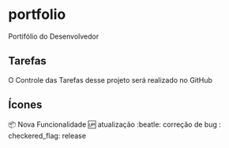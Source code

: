 # portfolio
Portifólio do Desenvolvedor

## Tarefas

O Controle das Tarefas desse projeto será realizado no GitHub

## Ícones

   :package: Nova Funcionalidade
   :up: atualização
   :beatle: correção de bug
   : checkered_flag: release